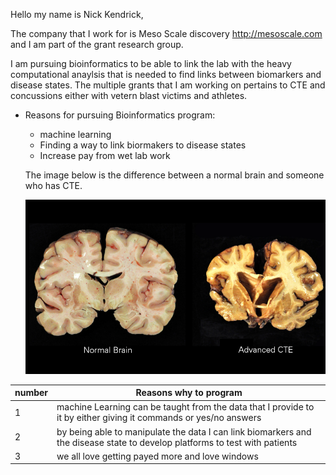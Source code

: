 Hello my name is Nick Kendrick,

The company that I work for is Meso Scale discovery http://mesoscale.com and I am part of the grant research group.

I am pursuing bioinformatics to be able to link the lab with the heavy computational anaylsis that is needed to find links between biomarkers and disease states. The multiple grants that I am working on pertains to CTE and concussions either with vetern blast victims and athletes. 

* Reasons for pursuing Bioinformatics program:
  * machine learning
  * Finding a way to link biormakers to disease states
  * Increase pay from wet lab work
  
  The image below is the difference between a normal brain and someone who has CTE.
  
  ![CTE](/CTE.png)
  
number |Reasons why to program
------------ | -------------
1 | machine Learning can be taught from the data that I provide to it by either giving it commands or yes/no answers  
2 | by being able to manipulate the data I can link biomarkers and the disease state to develop platforms to test with patients
3 | we all love getting payed more and love windows

  
  
  
  
 
  
